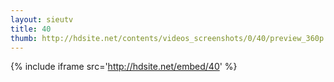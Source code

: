 ```yaml
---
layout: sieutv
title: 40
thumb: http://hdsite.net/contents/videos_screenshots/0/40/preview_360p.mp4.jpg
---
```

{% include iframe src='http://hdsite.net/embed/40' %}
 

